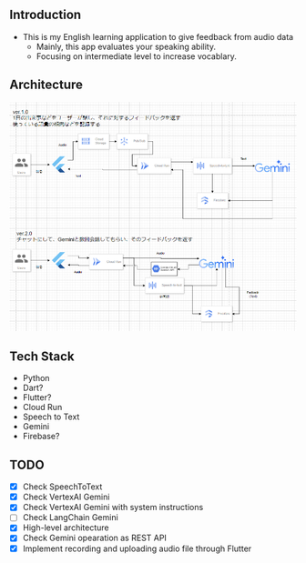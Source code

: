 ## Introduction

- This is my English learning application to give feedback from audio data
  - Mainly, this app evaluates your speaking ability.
  - Focusing on intermediate level to increase vocablary.

## Architecture

![Architecture](data/architecture.png)

## Tech Stack

- Python
- Dart?
- Flutter?
- Cloud Run
- Speech to Text
- Gemini
- Firebase?

## TODO

- [x] Check SpeechToText
- [x] Check VertexAI Gemini
- [x] Check VertexAI Gemini with system instructions
- [ ] Check LangChain Gemini
- [x] High-level architecture
- [x] Check Gemini opearation as REST API
- [x] Implement recording and uploading audio file through Flutter
